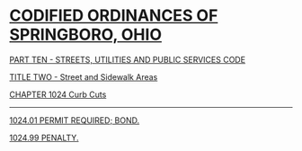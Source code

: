 [CODIFIED ORDINANCES OF SPRINGBORO, OHIO](index.html)
=====================================================

[PART TEN - STREETS, UTILITIES AND PUBLIC SERVICES CODE](407fa412.html)

[TITLE TWO - Street and Sidewalk Areas](409ca412.html)

[CHAPTER 1024 Curb Cuts](40f4a412.html)

* * * * *

[1024.01 PERMIT REQUIRED; BOND.](40ffa412.html)

[1024.99 PENALTY.](4104a412.html)
